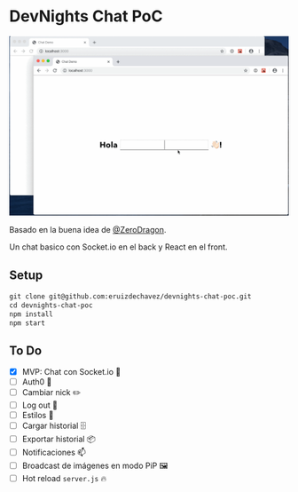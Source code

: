 # DevNights Chat PoC

![Animated GIF with the App runninng](chat.gif)

Basado en la buena idea de [@ZeroDragon](https://github.com/ZeroDragon).

Un chat basico con Socket.io en el back y React en el front.

## Setup

```
git clone git@github.com:eruizdechavez/devnights-chat-poc.git
cd devnights-chat-poc
npm install
npm start
```

## To Do

- [x] MVP: Chat con Socket.io 🎉
- [ ] Auth0 🔐
- [ ] Cambiar nick ✏️
- [ ] Log out 🚪
- [ ] Estilos 🎨
- [ ] Cargar historial 🗄
- [ ] Exportar historial 📦
- [ ] Notificaciones 📫
- [ ] Broadcast de imágenes en modo PiP 🖼
- [ ] Hot reload `server.js` 🔥
